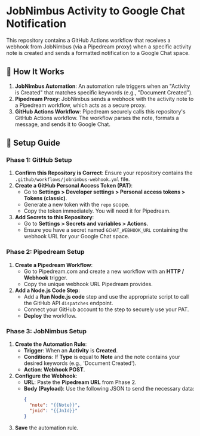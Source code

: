 # JobNimbus Activity to Google Chat Notification

This repository contains a GitHub Actions workflow that receives a webhook from JobNimbus (via a Pipedream proxy) when a specific activity note is created and sends a formatted notification to a Google Chat space.

## 🚀 How It Works

1.  **JobNimbus Automation**: An automation rule triggers when an "Activity is Created" that matches specific keywords (e.g., "Document Created").
2.  **Pipedream Proxy**: JobNimbus sends a webhook with the activity note to a Pipedream workflow, which acts as a secure proxy.
3.  **GitHub Actions Workflow**: Pipedream securely calls this repository's GitHub Actions workflow. The workflow parses the note, formats a message, and sends it to Google Chat.

## 🧱 Setup Guide

### Phase 1: GitHub Setup

1.  **Confirm this Repository is Correct**: Ensure your repository contains the `.github/workflows/jobnimbus-webhook.yml` file.
2.  **Create a GitHub Personal Access Token (PAT)**:
    * Go to **Settings > Developer settings > Personal access tokens > Tokens (classic)**.
    * Generate a new token with the `repo` scope.
    * Copy the token immediately. You will need it for Pipedream.
3.  **Add Secrets to this Repository**:
    * Go to **Settings > Secrets and variables > Actions**.
    * Ensure you have a secret named `GCHAT_WEBHOOK_URL` containing the webhook URL for your Google Chat space.

### Phase 2: Pipedream Setup

1.  **Create a Pipedream Workflow**:
    * Go to Pipedream.com and create a new workflow with an **HTTP / Webhook** trigger.
    * Copy the unique webhook URL Pipedream provides.
2.  **Add a Node.js Code Step**:
    * Add a **Run Node.js code** step and use the appropriate script to call the GitHub API `dispatches` endpoint.
    * Connect your GitHub account to the step to securely use your PAT.
    * **Deploy** the workflow.

### Phase 3: JobNimbus Setup

1.  **Create the Automation Rule**:
    * **Trigger**: When an **Activity** is **Created**.
    * **Conditions**: If **Type** is equal to **Note** and the note contains your desired keywords (e.g., 'Document Created').
    * **Action**: **Webhook POST**.
2.  **Configure the Webhook**:
    * **URL**: Paste the **Pipedream URL** from Phase 2.
    * **Body (Payload)**: Use the following JSON to send the necessary data:
        ```json
        {
          "note": "{{Note}}",
          "jnid": "{{JnId}}"
        }
        ```
3.  **Save** the automation rule.
